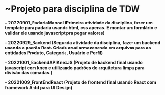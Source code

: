 # ~Projeto para disciplina de TDW
<b>- 20220901_PadariaManoel (Primeira atividade da disciplina, fazer um template para padaria usando html, css apenas. E montar um formlário e validar ele usando javascript pra pegar valores)</b><br/>

<b>- 20220929_Backend (Segunda atividade da disciplina, fazer um backend usando o padrão Rest. Criado crud armazenando em arquivos para as entidades Produto, Categoria, Usuário e Perfil)</b><br/>

<b>- 20221001_BackendAPIKnexJS (Projeto de backend final usando javascript com knex e utilizando padrões de arquitetura limpa para divisão das camadas.)</b><br/>

<b>- 20221009_FrontEndReact (Projeto de frontend final usando React com framework Antd para UI Design)</b><br/>

